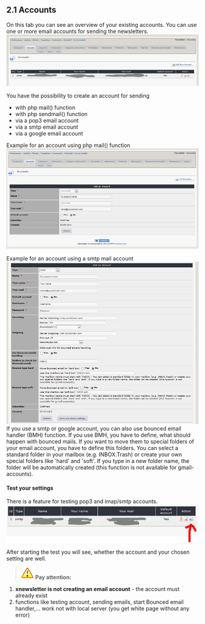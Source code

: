 ## 2.1 Accounts

On this tab you can see an overview of your existing accounts.
You can use one or more email accounts for sending the newsletters.
![](../assets/accounts1_en.PNG)

You have the possibility to create an account for sending
* with php mail() function
* with php sendmail() function
* via a pop3 email account
* via a smtp email account
* via a google email account

Example for an account using php mail() function
![](../assets/accounts3_en.PNG)

Example for an account using a smtp mail account
![](../assets/accounts4_en.PNG)
If you use a smtp or google account, you can also use bounced email handler (BMH) function.
If you use BMH, you have to define, what should happen with bounced mails.
If you want to move them to special folders of your email account, you have to define this folders. You can select a standard folder in your mailbox (e.g. INBOX.Trash) or create your own special folders like 'hard' and 'soft'. If you type in a new folder name, the folder will be automatically created (this function is not available for gmail-accounts). 

#### Test your settings
There is a feature for testing pop3 and imap/smtp accounts.
![](../assets/accounts2_en.PNG)

After starting the test you will see, whether the account and your chosen setting are well.

>![](../assets/info/important.png) **Pay attention:** 
1. **xnewsletter is not creating an email account** - the account must already exist
2. functions like testing account, sending emails, start Bounced email handler,... work not with local server (you get white page without any error)